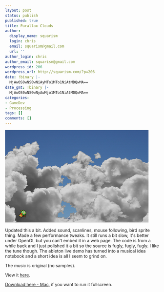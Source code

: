 ```yaml
---
layout: post
status: publish
published: true
title: Parallax Clouds
author:
  display_name: squarism
  login: chris
  email: squarism@gmail.com
  url: ''
author_login: chris
author_email: squarism@gmail.com
wordpress_id: 206
wordpress_url: http://squarism.com/?p=206
date: !binary |-
  MjAwOS0wNS0wNiAyMTo1MTo1NiAtMDQwMA==
date_gmt: !binary |-
  MjAwOS0wNS0wNyAwMjo1MTo1NiAtMDQwMA==
categories:
- GameDev
- Processing
tags: []
comments: []
---
```

![paraclouds](/uploads/2009/05/paraclouds.png "paraclouds")

Updated this a bit.  Added sound, scanlines, mouse following, bird sprite thing.  Made a few performance tweaks.  It still runs a bit slow, it's better under OpenGL but you can't embed it in a web page.  The code is from a while back and I just polished it a bit so the source is fugly, fugly, fugly.  I like the tune though.  The ableton live demo has turned into a musical idea notebook and a short idea is all I seem to grind on.

The music is original (no samples).

View it [here](http://squarism.com/files/parallaxmusic/).

[Download here - Mac](http://squarism.com/files/ParallaxClouds-mac-fullscreen.zip), if you want to run it fullscreen.